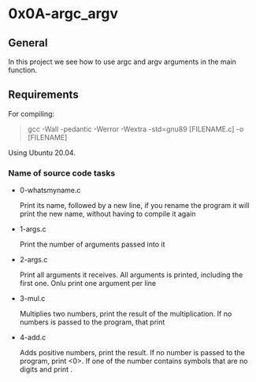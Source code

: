 # 0x0A-argc_argv

## General

In this project we see how to use argc and argv arguments in the main function.

## Requirements

For compiling:

> gcc -Wall -pedantic -Werror -Wextra -std=gnu89 [FILENAME.c] -o [FILENAME]

Using Ubuntu 20.04.

### Name of source code tasks

* 0-whatsmyname.c

    Print its name, followed by a new line, if you rename the program
    it will print the new name, without having to compile it again

* 1-args.c

    Print the number of arguments passed into it

* 2-args.c

    Print all arguments it receives. All arguments is printed, including 
    the first one. Onlu print one argument per line

* 3-mul.c

    Multiplies two numbers, print the result of the multiplication.
    If no numbers is passed to the program, that print <Error>

* 4-add.c

    Adds positive numbers, print the result. If no number is passed to the
    program, print <0>. If one of the number contains symbols that are no digits
    and print <Error>.
